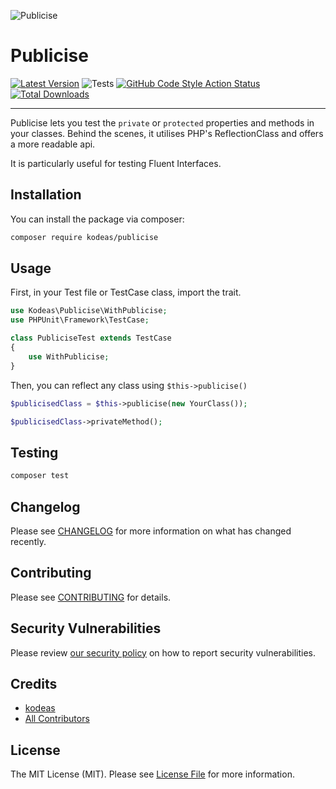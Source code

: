 ![Publicise](https://user-images.githubusercontent.com/9021386/125131576-a4296c00-e10b-11eb-88ac-e367c7987eed.png)
# Publicise

[![Latest Version](https://img.shields.io/github/release/kodeas/publicise.svg?style=flat-square)](https://github.com/spatie/array-to-xml/releases)
![Tests](https://github.com/kodeas/publicise/workflows/Tests/badge.svg)
[![GitHub Code Style Action Status](https://img.shields.io/github/workflow/status/kodeas/publicise/Check%20&%20fix%20styling?label=code%20style)](https://github.com/kodeas/publicise/actions?query=workflow%3A"Check+%26+fix+styling"+branch%3Amain)
[![Total Downloads](https://img.shields.io/packagist/dt/kodeas/publicise.svg?style=flat-square)](https://packagist.org/packages/kodeas/publicise)

---

Publicise lets you test the `private` or `protected` properties and methods in your classes. 
Behind the scenes, it utilises PHP's ReflectionClass and offers a more readable api.

It is particularly useful for testing Fluent Interfaces.

## Installation

You can install the package via composer:

```bash
composer require kodeas/publicise
```

## Usage

First, in your Test file or TestCase class, import the trait.
```php
use Kodeas\Publicise\WithPublicise;
use PHPUnit\Framework\TestCase;

class PubliciseTest extends TestCase
{
    use WithPublicise;
}
```

Then, you can reflect any class using `$this->publicise()`

```php
$publicisedClass = $this->publicise(new YourClass());

$publicisedClass->privateMethod();
```

## Testing

```bash
composer test
```

## Changelog

Please see [CHANGELOG](CHANGELOG.md) for more information on what has changed recently.

## Contributing

Please see [CONTRIBUTING](.github/CONTRIBUTING.md) for details.

## Security Vulnerabilities

Please review [our security policy](../../security/policy) on how to report security vulnerabilities.

## Credits

- [kodeas](https://github.com/Kodeas)
- [All Contributors](../../contributors)

## License

The MIT License (MIT). Please see [License File](LICENSE.md) for more information.

